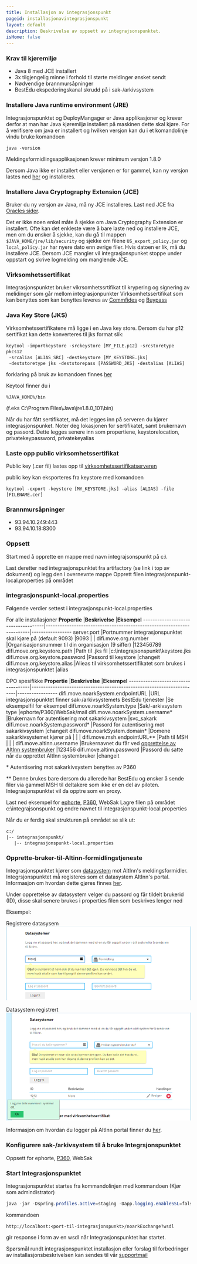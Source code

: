 ```yaml
---
title: Installasjon av integrasjonspunkt
pageid: installasjonavintegrasjonspunkt
layout: default
description: Beskrivelse av oppsett av integrajsonspunktet.
isHome: false
---
```


### Krav til kjøremiljø

+ Java 8 med JCE installert
+ 3x tilgjengelig minne i forhold til størte meldinger ønsket sendt
+ Nødvendige brannmursåpninger
+ BestEdu ekspederingskanal skrudd på i sak-/arkivsystem


### Installere Java runtime environment (JRE)

Integrasjonspunktet og DeployMangager er Java applikasjoner og krever derfor at man har Java kjøremiljø installert på maskinen dette skal kjøre.
For å verifisere om java er installert og hvilken versjon kan du i et komandolinje vindu bruke komandoen

```
java -version
```

Meldingsformidlingsapplikasjonen krever minimum versjon 1.8.0

Dersom Java ikke er installert eller versjonen er for gammel, kan ny versjon lastes ned [her](http://www.oracle.com/technetwork/java/javase/downloads/jdk8-downloads-2133151.html) og installeres.

### Installere Java Cryptography Extension (JCE)

Bruker du ny versjon av Java, må ny JCE installeres. Last ned JCE fra [Oracles sider](http://www.oracle.com/technetwork/java/javase/downloads/jce8-download-2133166.html).

Det er ikke noen enkel måte å sjekke om Java Cryptography Extension er installert. Ofte kan det enkleste være å bare laste ned og installere JCE, men om du ønsker å sjekke, kan du gå til mappen ```$JAVA_HOME/jre/lib/security``` og sjekke om filene ```US_export_policy.jar``` og ```local_policy.jar``` har nyere dato enn øvrige filer. Hvis datoen er lik, må du installere JCE.
Dersom JCE mangler vil integrasjonspunket stoppe under oppstart og skrive logmelding om manglende JCE.

### Virksomhetssertifikat

Integrasjonspunktet bruker vikrsomhetssrtifikat til krypering og signering av melidinger som går mellom integrasjonpunkter
Virksomhetssertifikat som kan benyttes som kan benyttes leveres av [Commfides](https://www.commfides.com/e-ID/Bestill-Commfides-Virksomhetssertifikat.html) og [Buypass](http://www.buypass.no/bedrift/produkter-og-tjenester/buypass-virksomhetssertifikat)

### Java Key Store (JKS)

Virksomhetssertifikatene må ligge i en Java key store.
Dersom du har p12 sertifikat kan dette konverteres til jks format slik:

```
keytool -importkeystore -srckeystore [MY_FILE.p12] -srcstoretype pkcs12
 -srcalias [ALIAS_SRC] -destkeystore [MY_KEYSTORE.jks]
 -deststoretype jks -deststorepass [PASSWORD_JKS] -destalias [ALIAS]
```

forklaring på bruk av komandoen finnes [her](https://www.tbs-certificates.co.uk/FAQ/en/626.html)

Keytool finner du i

```
%JAVA_HOME%/bin
```

(f.eks C:\Program Files\Java\jre1.8.0_101\bin)

Når du har fått sertifikatet, må det legges inn på serveren du kjører integrasjonspunket. Noter deg lokasjonen for sertifikatet, samt brukernavn og passord.
Dette legges senere inn som propertiene, keystorelocation, privatekeypassword, privatekeyalias

### Laste opp public virksomhetssertifikat

Public key (.cer fil) lastes opp til [virksomhetssertifikatserveren](https://beta-meldingsutveksling.difi.no/virksomhetssertifikat/)

public key kan eksporteres fra keystore med komandoen

```
keytool -export -keystore [MY_KEYSTORE.jks] -alias [ALIAS] -file [FILENAME.cer]
```

### Brannmursåpninger

+ 93.94.10.249:443
+ 93.94.10.18:8300


### Oppsett

Start med å opprette en mappe med navn integrajsonspunkt på c:\

Last deretter ned integrasjonspunktet fra artifactory (se link i top av dokument) og legg den i overnevnte mappe
Opprett filen integrasjonspunkt-local.properties på området

### integrasjonspunkt-local.properties

Følgende verdier settest i integrasjonspunkt-local.properties

For alle installasjoner
**Propertie**                       |**Beskrivelse**                                                        |**Eksempel**
------------------------------------|-----------------------------------------------------------------------|-----------------
server.port                         |Portnummer integrasjonspunktet skal kjøre på (default 9093)            |9093
                                    |                                                                       |
difi.move.org.number                |Organisasjonsnummer til din organisasjon (9 siffer)                    |123456789
difi.move.org.keystore.path         |Path til .jks fil                                                      |c:\integrajsonspunkt\keystore.jks
difi.move.org.keystore.password     |Passord til keystore                                                   |changeit
difi.move.org.keystore.alias        |Alieas til virksomhetssertifikatet som brukes i integrasjonspunktet    |alias

DPO spesifikke
**Propertie**                       |**Beskrivelse**                                                        |**Eksempel**
------------------------------------|-----------------------------------------------------------------------|-----------------
difi.move.noarkSystem.endpointURL   |URL integrasjonspunktet finner sak-/arkivsystemets BestEdu tjenester   |Se eksempelfil for eksempel
difi.move.noarkSystem.type          |Sak/-arkivsystem type                                                  |ephorte/P360/WebSak/mail
difi.move.noarkSystem.username\*    |Brukernavn for autentisering mot sakarkivsystem                        |svc_sakark
difi.move.noarkSystem.password\*    |Passord for autentisering mot sakarkivsystem                           |changeit
difi.move.noarkSystem.domain\*      |Domene sakarkivsystemet kjører på                                      |
                                    |                                                                       |
difi.move.msh.endpointURL\*\*       |Path til MSH                                                           |
                                    |                                                                       |
difi.move.altinn.username           |Brukernavnet du får ved [opprettelse av AltInn systembruker](#Opprette-bruker-til-Altinn-formidlingstjeneste)             |123456
difi.move.altinn.password           |Passord du satte når du opprettet AltInn systembruker                  |changeit



\* Autentisering mot sakarkivsystem benyttes av P360

\*\* Denne brukes bare dersom du allerede har BestEdu og ønsker å sende filer via gammel MSH til deltakere som ikke er en del av piloten. Integrasjonspunktet vil da opptre som en proxy.

Last ned eksempel for [ephorte](../resources/integrasjonspunkt-local.properties_ephorte), [P360](../resources/integrasjonspunkt-local.properties_360), WebSak
Lagre filen på området c:\integrajsonspunkt og endre navnet til integrasjonspunkt-local.properties


Når du er ferdig skal strukturen på området se slik ut:

```
c:/
|-- integrasjonspunkt/
   |-- integrasjonspunkt-local.properties
```

### Opprette-bruker-til-Altinn-formidlingstjeneste

Integrasjonspunktet kjører som [datasystem](https://www.altinn.no/no/Portalhjelp/Datasystemer/) mot AltInn's meldingsformidler. Integrsjonspunktet må registeres som et datasystem AltInn's portal. Informasjon om hvordan dette gjøres finnes [her](https://www.altinn.no/no/Portalhjelp/Datasystemer/Registrere-datasystem/).

Under opprettelse av datasystem velger du passord og får tildelt brukerid (ID), disse skal senere brukes i properties filen som beskrives lenger ned

Eksempel:

Registrere datasysem
![Registrere datasysem i AltInn](../resources/altinnDatasystemRegistrer.PNG)


Datasystem registrert
![Datasystem registrert](../resources/altinnDatasystemRegistrert.PNG)


Informasjon om hvordan du logger på AltInn portal finner du [her](https://www.altinn.no/no/Portalhjelp/Innlogging/).


### Konfigurere sak-/arkivsystem til å bruke Integrsjonspunktet

Oppsett for ephorte, [P360](../resources/Oppsett360.docx), WebSak


### Start Integrasjonspunktet

Integrasjonspunktet startes fra kommandolinjen med kommandoen (Kjør som admindistrator)

```powershell
java -jar -Dspring.profiles.active=staging -Dapp.logging.enableSSL=false  integrasjonspunkt-[versjon].jar
```


kommandoen

```
http://localhost:<port-til-integrasjonspunkt>/noarkExchange?wsdl
```

gir response i form av en wsdl når Integrasjonspunktet har startet.


Spørsmål rundt integrasjonspunktet installasjon eller forslag til forbedringer av installasjonsbeskrivelsen kan sendes til vår [supportmail](mailto:move@difi.no)



